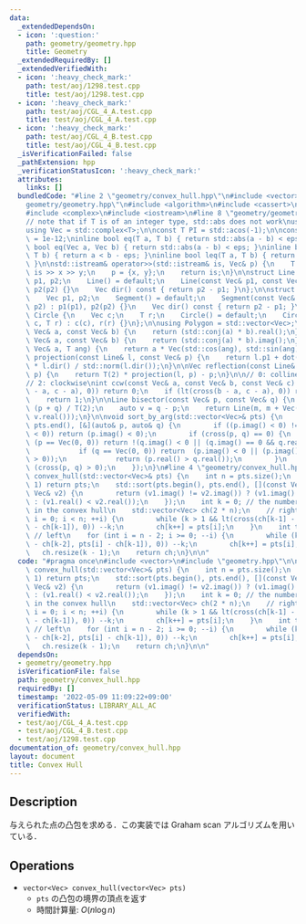 ```yaml
---
data:
  _extendedDependsOn:
  - icon: ':question:'
    path: geometry/geometry.hpp
    title: Geometry
  _extendedRequiredBy: []
  _extendedVerifiedWith:
  - icon: ':heavy_check_mark:'
    path: test/aoj/1298.test.cpp
    title: test/aoj/1298.test.cpp
  - icon: ':heavy_check_mark:'
    path: test/aoj/CGL_4_A.test.cpp
    title: test/aoj/CGL_4_A.test.cpp
  - icon: ':heavy_check_mark:'
    path: test/aoj/CGL_4_B.test.cpp
    title: test/aoj/CGL_4_B.test.cpp
  _isVerificationFailed: false
  _pathExtension: hpp
  _verificationStatusIcon: ':heavy_check_mark:'
  attributes:
    links: []
  bundledCode: "#line 2 \"geometry/convex_hull.hpp\"\n#include <vector>\n#line 2 \"\
    geometry/geometry.hpp\"\n#include <algorithm>\n#include <cassert>\n#include <cmath>\n\
    #include <complex>\n#include <iostream>\n#line 8 \"geometry/geometry.hpp\"\n\n\
    // note that if T is of an integer type, std::abs does not work\nusing T = double;\n\
    using Vec = std::complex<T>;\n\nconst T PI = std::acos(-1);\n\nconstexpr T eps\
    \ = 1e-12;\ninline bool eq(T a, T b) { return std::abs(a - b) < eps; }\ninline\
    \ bool eq(Vec a, Vec b) { return std::abs(a - b) < eps; }\ninline bool lt(T a,\
    \ T b) { return a < b - eps; }\ninline bool leq(T a, T b) { return a < b + eps;\
    \ }\n\nstd::istream& operator>>(std::istream& is, Vec& p) {\n    T x, y;\n   \
    \ is >> x >> y;\n    p = {x, y};\n    return is;\n}\n\nstruct Line {\n    Vec\
    \ p1, p2;\n    Line() = default;\n    Line(const Vec& p1, const Vec& p2) : p1(p1),\
    \ p2(p2) {}\n    Vec dir() const { return p2 - p1; }\n};\n\nstruct Segment {\n\
    \    Vec p1, p2;\n    Segment() = default;\n    Segment(const Vec& p1, const Vec&\
    \ p2) : p1(p1), p2(p2) {}\n    Vec dir() const { return p2 - p1; }\n};\n\nstruct\
    \ Circle {\n    Vec c;\n    T r;\n    Circle() = default;\n    Circle(const Vec&\
    \ c, T r) : c(c), r(r) {}\n};\n\nusing Polygon = std::vector<Vec>;\n\nT dot(const\
    \ Vec& a, const Vec& b) {\n    return (std::conj(a) * b).real();\n}\n\nT cross(const\
    \ Vec& a, const Vec& b) {\n    return (std::conj(a) * b).imag();\n}\n\nVec rot(const\
    \ Vec& a, T ang) {\n    return a * Vec(std::cos(ang), std::sin(ang));\n}\n\nVec\
    \ projection(const Line& l, const Vec& p) {\n    return l.p1 + dot(p - l.p1, l.dir())\
    \ * l.dir() / std::norm(l.dir());\n}\n\nVec reflection(const Line& l, const Vec&\
    \ p) {\n    return T(2) * projection(l, p) - p;\n}\n\n// 0: collinear\n// 1: counter-clockwise\n\
    // 2: clockwise\nint ccw(const Vec& a, const Vec& b, const Vec& c) {\n    if (eq(cross(b\
    \ - a, c - a), 0)) return 0;\n    if (lt(cross(b - a, c - a), 0)) return -1;\n\
    \    return 1;\n}\n\nLine bisector(const Vec& p, const Vec& q) {\n    auto m =\
    \ (p + q) / T(2);\n    auto v = q - p;\n    return Line(m, m + Vec(-v.imag(),\
    \ v.real()));\n}\n\nvoid sort_by_arg(std::vector<Vec>& pts) {\n    std::sort(pts.begin(),\
    \ pts.end(), [&](auto& p, auto& q) {\n        if ((p.imag() < 0) != (q.imag()\
    \ < 0)) return (p.imag() < 0);\n        if (cross(p, q) == 0) {\n            if\
    \ (p == Vec(0, 0)) return !(q.imag() < 0 || (q.imag() == 0 && q.real() > 0));\n\
    \            if (q == Vec(0, 0)) return  (p.imag() < 0 || (p.imag() == 0 && p.real()\
    \ > 0));\n            return (p.real() > q.real());\n        }\n        return\
    \ (cross(p, q) > 0);\n    });\n}\n#line 4 \"geometry/convex_hull.hpp\"\n\nstd::vector<Vec>\
    \ convex_hull(std::vector<Vec>& pts) {\n    int n = pts.size();\n    if (n ==\
    \ 1) return pts;\n    std::sort(pts.begin(), pts.end(), [](const Vec& v1, const\
    \ Vec& v2) {\n        return (v1.imag() != v2.imag()) ? (v1.imag() < v2.imag())\
    \ : (v1.real() < v2.real());\n    });\n    int k = 0; // the number of vertices\
    \ in the convex hull\n    std::vector<Vec> ch(2 * n);\n    // right\n    for (int\
    \ i = 0; i < n; ++i) {\n        while (k > 1 && lt(cross(ch[k-1] - ch[k-2], pts[i]\
    \ - ch[k-1]), 0)) --k;\n        ch[k++] = pts[i];\n    }\n    int t = k;\n   \
    \ // left\n    for (int i = n - 2; i >= 0; --i) {\n        while (k > t && lt(cross(ch[k-1]\
    \ - ch[k-2], pts[i] - ch[k-1]), 0)) --k;\n        ch[k++] = pts[i];\n    }\n \
    \   ch.resize(k - 1);\n    return ch;\n}\n\n"
  code: "#pragma once\n#include <vector>\n#include \"geometry.hpp\"\n\nstd::vector<Vec>\
    \ convex_hull(std::vector<Vec>& pts) {\n    int n = pts.size();\n    if (n ==\
    \ 1) return pts;\n    std::sort(pts.begin(), pts.end(), [](const Vec& v1, const\
    \ Vec& v2) {\n        return (v1.imag() != v2.imag()) ? (v1.imag() < v2.imag())\
    \ : (v1.real() < v2.real());\n    });\n    int k = 0; // the number of vertices\
    \ in the convex hull\n    std::vector<Vec> ch(2 * n);\n    // right\n    for (int\
    \ i = 0; i < n; ++i) {\n        while (k > 1 && lt(cross(ch[k-1] - ch[k-2], pts[i]\
    \ - ch[k-1]), 0)) --k;\n        ch[k++] = pts[i];\n    }\n    int t = k;\n   \
    \ // left\n    for (int i = n - 2; i >= 0; --i) {\n        while (k > t && lt(cross(ch[k-1]\
    \ - ch[k-2], pts[i] - ch[k-1]), 0)) --k;\n        ch[k++] = pts[i];\n    }\n \
    \   ch.resize(k - 1);\n    return ch;\n}\n\n"
  dependsOn:
  - geometry/geometry.hpp
  isVerificationFile: false
  path: geometry/convex_hull.hpp
  requiredBy: []
  timestamp: '2022-05-09 11:09:22+09:00'
  verificationStatus: LIBRARY_ALL_AC
  verifiedWith:
  - test/aoj/CGL_4_A.test.cpp
  - test/aoj/CGL_4_B.test.cpp
  - test/aoj/1298.test.cpp
documentation_of: geometry/convex_hull.hpp
layout: document
title: Convex Hull
---
```


## Description

与えられた点の凸包を求める．この実装では Graham scan アルゴリズムを用いている．

## Operations

- `vector<Vec> convex_hull(vector<Vec> pts)`
    - `pts` の凸包の境界の頂点を返す
    - 時間計算量: $O(n\log n)$